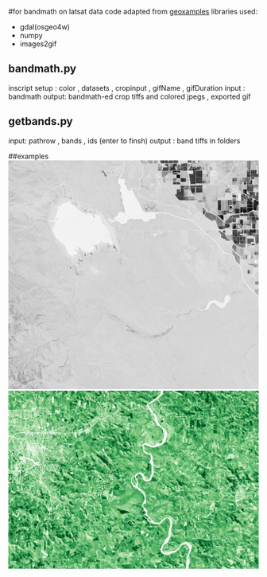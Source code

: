 #for bandmath on latsat data
code adapted from [geoxamples](http://geoexamples.blogspot.com/2012/12/raster-calculations-with-gdal-and-numpy.html)
libraries used:
* gdal(osgeo4w)
* numpy
* images2gif

## bandmath.py 
inscript setup : color , datasets , cropinput , gifName , gifDuration
input : bandmath
output: bandmath-ed crop tiffs and colored jpegs , exported gif

## getbands.py 
input: pathrow , bands , ids (enter to finsh)
output : band tiffs in folders

##examples
![colorless](https://github.com/zhik/bandmath/raw/master/examples/colorless.gif)
![farm](https://github.com/zhik/bandmath/raw/master/examples/farm.gif)